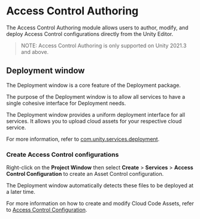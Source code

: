 # Access Control Authoring

The Access Control Authoring module allows users to author, modify, and deploy Access Control configurations directly from the Unity Editor.

> NOTE: Access Control Authoring is only supported on Unity 2021.3 and above.

## Deployment window

The Deployment window is a core feature of the Deployment package.

The purpose of the Deployment window is to allow all services
to have a single cohesive interface for Deployment needs.

The Deployment window provides a uniform deployment interface for all services.
It allows you to upload cloud assets for your respective cloud service.

For more information, refer to [com.unity.services.deployment](https://docs.unity3d.com/Packages/com.unity.services.deployment@latest).

### Create Access Control configurations
Right-click on the **Project Window** then select **Create** > **Services** > **Access Control Configuration** to create an Asset Control configuration.

The Deployment window automatically detects these files to be deployed at a later time.

For more information on how to create and modify Cloud Code Assets, refer to [Access Control Configuration](./access_control_configuration.md).


